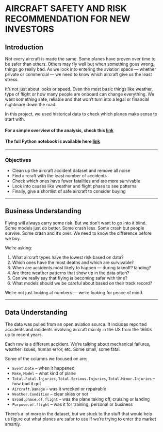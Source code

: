 # AIRCRAFT SAFETY AND RISK RECOMMENDATION FOR NEW INVESTORS  
## Introduction  
Not every aircraft is made the same. Some planes have proven over time to be safer than others. Others may fly well but when something goes wrong, things go really bad. As we look into entering the aviation space — whether private or commercial — we need to know which aircraft give us the least stress.

It’s not just about looks or speed. Even the most basic things like weather, type of flight or how many people are onboard can change everything. We want something safe, reliable and that won’t turn into a legal or financial nightmare down the road.

In this project, we used historical data to check which planes make sense to start with.  

#### For a simple overview of the analysis, check this [link](#)  
#### The full Python notebook is available here [link](#)

---

### Objectives  

- Clean up the aircraft accident dataset and remove all noise  
- Find aircraft with the least number of accidents  
- Check which ones have fewer fatalities and are more survivable  
- Look into causes like weather and flight phase to see patterns  
- Finally, give a shortlist of safe aircraft to consider buying  

---

## Business Understanding  

Flying will always carry some risk. But we don’t want to go into it blind. Some models just do better. Some crash less. Some crash but people survive. Some crash and it’s over. We need to know the difference before we buy.

We’re asking:

1. What aircraft types have the lowest risk based on data?  
2. Which ones have the most deaths and which are survivable?  
3. When are accidents most likely to happen — during takeoff? landing?  
4. Are there weather patterns that show up in the data often?  
5. Can we really say that flying is becoming safer with time?  
6. What models should we be careful about based on their track record?

We’re not just looking at numbers — we’re looking for peace of mind.

---

## Data Understanding  

The data was pulled from an open aviation source. It includes reported accidents and incidents involving aircraft mainly in the US from the 1960s up to recent years.

Each row is a different accident. We’re talking about mechanical failures, weather issues, human error, etc. Some small, some fatal.  

Some of the columns we focused on are:

- `Event.Date` – when it happened  
- `Make`, `Model` – what kind of plane  
- `Total.Fatal.Injuries`, `Total.Serious.Injuries`, `Total.Minor.Injuries` – how bad it got  
- `Aircraft.Damage` – was it wrecked or repairable  
- `Weather.Condition` – clear skies or not  
- `Broad.phase.of.flight` – was the plane taking off, cruising or landing  
- `Purpose.of.flight` – was it for training, personal or business  

There’s a lot more in the dataset, but we stuck to the stuff that would help us figure out what planes are safer to use if we’re trying to enter the market smartly.
